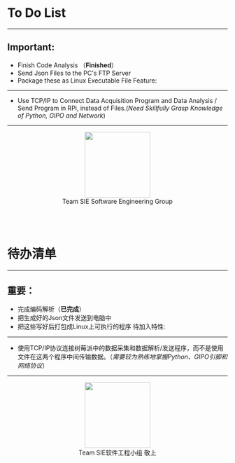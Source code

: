 To Do List
=======
***
Important:
-----------
- Finish Code Analysis （**Finished**）
- Send Json Files to the PC's FTP Server
- Package these as Linux Executable File
Feature:
---------
- Use TCP/IP to Connect Data Acquisition Program and Data Analysis / Send Program in RPi, instead of Files.(_Need Skillfully Grasp Knowledge of Python, GIPO and Network_)

***
<div align = center><img width="150" height="150" src="https://cloud.githubusercontent.com/assets/12566988/22813111/00fde6a0-ef84-11e6-93bb-5c5318db20ec.jpg"></div>

<div align = center>Team SIE Software Engineering Group</div>
<br />
<br />
<br />

待办清单
=====
***
重要：
------
- 完成编码解析（**已完成**）
- 把生成好的Json文件发送到电脑中
- 把这些写好后打包成Linux上可执行的程序
待加入特性:
------------
- 使用TCP/IP协议连接树莓派中的数据采集和数据解析/发送程序，而不是使用文件在这两个程序中间传输数据。（_需要较为熟练地掌握Python、GIPO引脚和网络协议_）

***
<div align = center><img width="150" height="150" src="https://cloud.githubusercontent.com/assets/12566988/22813111/00fde6a0-ef84-11e6-93bb-5c5318db20ec.jpg"></div>

<div align = center>Team SIE软件工程小组 敬上</div>
